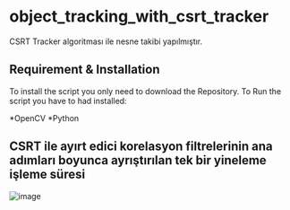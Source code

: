# object_tracking_with_csrt_tracker
CSRT Tracker algoritması ile nesne takibi yapılmıştır.

## Requirement & Installation
To install the script you only need to download the Repository. To Run the script you have to had installed:

*OpenCV
*Python
## CSRT ile ayırt edici korelasyon filtrelerinin ana adımları boyunca ayrıştırılan tek bir yineleme işleme süresi 
![image](https://user-images.githubusercontent.com/81264301/152055086-63609eac-6b5b-4501-aaa3-c19b6faf7004.png)


